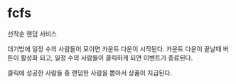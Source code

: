 # fcfs
선착순 랜덤 서비스

대기방에 일정 수의 사람들이 모이면 카운트 다운이 시작된다.
카운트 다운이 끝날때 버튼이 활성화 되고, 일정 수의 사람들이 클릭하게 되면 이벤트가 종료된다.

클릭에 성공한 사람들 중 랜덤한 사람을 뽑아서 상품이 지급된다.

